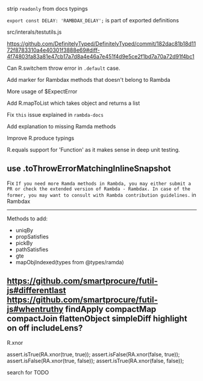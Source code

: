 strip `readonly` from docs typings

`
export const DELAY: 'RAMBDAX_DELAY';
` is part of exported definitions

src/interals/testutils.js

https://github.com/DefinitelyTyped/DefinitelyTyped/commit/182dac81b18d1172f8783310a4e40301f3888e69#diff-4f74803fa83a81e47cb17a7d8a4e46a7e451f4d9e5ce2f1bd7a70a72d91f4bc1

Can R.switchem throw error in `.default` case.

Add marker for Rambdax methods that doesn't belong to Rambda

More usage of $ExpectError

Add R.mapToList which takes object and returns a list

Fix `this` issue explained in `rambda-docs`

Add explanation to missing Ramda methods

Improve R.produce typings

R.equals support for 'Function' as it makes sense in deep unit testing.

use .toThrowErrorMatchingInlineSnapshot
---

Fix `If you need more Ramda methods in Rambda, you may either submit a PR or check the extended version of Rambda - Rambdax. In case of the former, you may want to consult with Rambda contribution guidelines.` in Rambdax

---

Methods to add:  

- uniqBy
- propSatisfies
- pickBy
- pathSatisfies
- gte
- mapObjIndexed(types from @types/ramda)

https://github.com/smartprocure/futil-js#differentlast
https://github.com/smartprocure/futil-js#whentruthy
findApply
compactMap
compactJoin
flattenObject
simpleDiff
highlight
on
off
includeLens?
---

R.xnor

assert.isTrue(RA.xnor(true, true));
assert.isFalse(RA.xnor(false, true));
assert.isFalse(RA.xnor(true, false));
assert.isTrue(RA.xnor(false, false));

search for TODO
